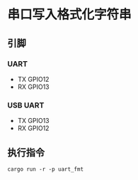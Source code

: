 # 串口写入格式化字符串

## 引脚

### UART

- TX GPIO12
- RX GPIO13

### USB UART

- TX GPIO13
- RX GPIO12

## 执行指令

```shell
cargo run -r -p uart_fmt
```
